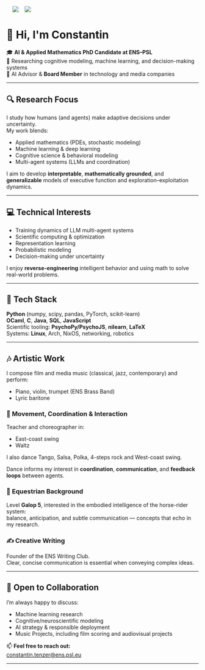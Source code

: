 <!-- Badges -->
&nbsp;&nbsp;&nbsp; ![](https://img.shields.io/github/followers/cvt8?color=pink)&nbsp;&nbsp;&nbsp; ![](https://img.shields.io/github/stars/cvt8?logo=github&color=pink)

# 👋 Hi, I'm Constantin

🎓 **AI & Applied Mathematics PhD Candidate at ENS–PSL**  
🧠 Researching cognitive modeling, machine learning, and decision-making systems  
💼 AI Advisor & **Board Member** in technology and media companies  

---

## 🔍 Research Focus

I study how humans (and agents) make adaptive decisions under uncertainty.  
My work blends:

- Applied mathematics (PDEs, stochastic modeling)
- Machine learning & deep learning
- Cognitive science & behavioral modeling
- Multi-agent systems (LLMs and coordination)

I aim to develop **interpretable**, **mathematically grounded**, and **generalizable** models of executive function and exploration–exploitation dynamics.

---

## 💻 Technical Interests

- Training dynamics of LLM multi-agent systems
- Scientific computing & optimization
- Representation learning
- Probabilistic modeling
- Decision-making under uncertainty

I enjoy **reverse-engineering** intelligent behavior and using math to solve real-world problems.

---

## 🧰 Tech Stack

**Python** (numpy, scipy, pandas, PyTorch, scikit-learn)  
**OCaml**, **C**, **Java**, **SQL**, **JavaScript**  
Scientific tooling: **PsychoPy/PsychoJS**, **nilearn**, **LaTeX**  
Systems: **Linux**, Arch, NixOS, networking, robotics  

---

## 🎶 Artistic Work

I compose film and media music (classical, jazz, contemporary) and perform:

- Piano, violin, trumpet (ENS Brass Band)
- Lyric baritone

### 💃 Movement, Coordination & Interaction

Teacher and choreographer in:
- East-coast swing
- Waltz

I also dance Tango, Salsa, Polka, 4-steps rock and West-coast swing.

Dance informs my interest in **coordination**, **communication**, and **feedback loops** between agents.

### 🐎 Equestrian Background

Level **Galop 5**, interested in the embodied intelligence of the horse-rider system:  
balance, anticipation, and subtle communication — concepts that echo in my research.

### ✍️ Creative Writing

Founder of the ENS Writing Club.  
Clear, concise communication is essential when conveying complex ideas.

---

## 🤝 Open to Collaboration

I’m always happy to discuss:

- Machine learning research
- Cognitive/neuroscientific modeling
- AI strategy & responsible deployment
- Music Projects, including film scoring and audiovisual projects

📫 **Feel free to reach out:**  
constantin.tenzer@ens.psl.eu

---

<!-- Stats (optional)
![Top Langs](https://github-readme-stats.vercel.app/api/top-langs/?username=cvt8&hide=jupyternotebook")
[![WakaTime stats](https://github-readme-stats.vercel.app/api/wakatime?username=cvt8)](https://github.com/anuraghazra/github-readme-stats)
-->
